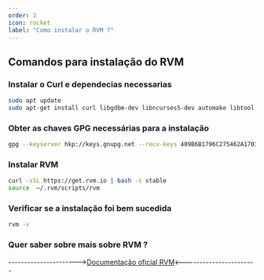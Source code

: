 ```yaml
---
order: 2
icon: rocket
label: "Como instalar o RVM ?"
---
```


<!-- Ultima atualização: 24/09/2023 -->
<!-- Autor(es): Araújo -->

## Comandos para instalação do RVM

### Instalar o Curl e dependecias necessarias

```bash
sudo apt update
sudo apt-get install curl libgdbm-dev libncurses5-dev automake libtool bison libffi-dev
```

### Obter as chaves GPG necessárias para a instalação

```bash
gpg --keyserver hkp://keys.gnupg.net --recv-keys 409B6B1796C275462A1703113804BB82D39DC0E3 7D2BAF1CF37B13E2069D6956105BD0E739499BDB
```

### Instalar RVM

```bash
curl -sSL https://get.rvm.io | bash -s stable
source  ~/.rvm/scripts/rvm
```

### Verificar se a instalação foi bem sucedida

```bash
rvm -v
```

### Quer saber sobre mais sobre RVM ?

---------------------->[Documentação oficial RVM](https://rvm.io/)<-----------------------